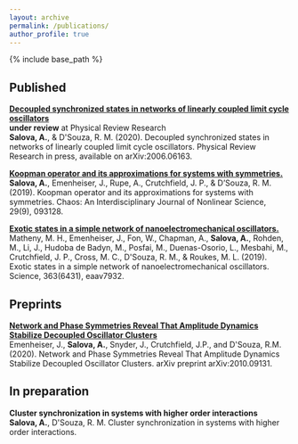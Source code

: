 ```yaml
---
layout: archive
permalink: /publications/
author_profile: true
---
```


{% include base_path %}

## **Published**

[**Decoupled synchronized states in networks of linearly coupled limit cycle oscillators**](https://arxiv.org/abs/2006.06163)<br>
**under review** at Physical Review Research<br>
**Salova, A.**, & D'Souza, R. M. (2020). Decoupled synchronized states in networks of linearly coupled limit cycle oscillators. Physical Review Research in press, available on arXiv:2006.06163.

[**Koopman operator and its approximations for systems with symmetries.**](https://aip.scitation.org/doi/full/10.1063/1.5099091)<br>
**Salova, A.**, Emenheiser, J., Rupe, A., Crutchfield, J. P., & D’Souza, R. M. (2019). Koopman operator and its approximations for systems with symmetries. Chaos: An Interdisciplinary Journal of Nonlinear Science, 29(9), 093128.

[**Exotic states in a simple network of nanoelectromechanical oscillators.**](https://science.sciencemag.org/content/363/6431/eaav7932)<br>
Matheny, M. H., Emenheiser, J., Fon, W., Chapman, A., **Salova, A.**, Rohden, M., Li, J., Hudoba de Badyn, M., Posfai, M., Duenas-Osorio, L., Mesbahi, M., Crutchfield, J. P., Cross, M. C., D'Souza, R. M., & Roukes, M. L. (2019). Exotic states in a simple network of nanoelectromechanical oscillators. Science, 363(6431), eaav7932.

## **Preprints**

[**Network and Phase Symmetries Reveal That Amplitude Dynamics Stabilize Decoupled Oscillator Clusters**](https://arxiv.org/abs/2010.09131)<br>
Emenheiser, J., **Salova, A.**, Snyder, J., Crutchfield, J.P., and D'Souza, R.M. (2020). Network and Phase Symmetries Reveal That Amplitude Dynamics Stabilize Decoupled Oscillator Clusters. arXiv preprint arXiv:2010.09131.

## **In preparation**

**Cluster synchronization in systems with higher order interactions**<br>
**Salova, A.**, D'Souza, R. M. Cluster synchronization in systems with higher order interactions.